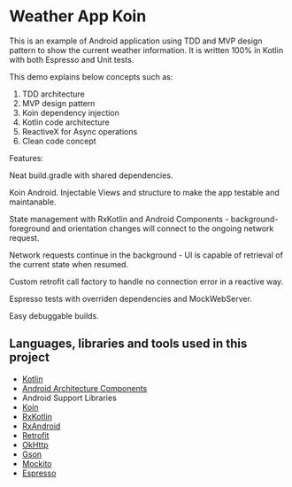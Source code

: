 # Weather App Koin
This is an example of Android application using TDD and MVP design pattern to show the current weather information.
It is written 100% in Kotlin with both Espresso and Unit tests.

This demo explains below concepts such as:

1. TDD architecture
2. MVP design pattern
3. Koin dependency injection
4. Kotlin code architecture
5. ReactiveX for Async operations
6. Clean code concept

Features:

Neat build.gradle with shared dependencies.

Koin Android. Injectable Views and structure to make the app testable and maintanable.

State management with RxKotlin and Android Components - background-foreground and orientation changes will connect to the ongoing network request.

Network requests continue in the background - UI is capable of retrieval of the current state when resumed.

Custom retrofit call factory to handle no connection error in a reactive way.

Espresso tests with overriden dependencies and MockWebServer.

Easy debuggable builds.

## Languages, libraries and tools used in this project

* [Kotlin](https://kotlinlang.org/)
* [Android Architecture Components](https://developer.android.com/topic/libraries/architecture/index.html)
* Android Support Libraries
* [Koin](https://insert-koin.io/)
* [RxKotlin](https://github.com/ReactiveX/RxKotlin)
* [RxAndroid](https://github.com/ReactiveX/RxAndroid)
* [Retrofit](http://square.github.io/retrofit/)
* [OkHttp](http://square.github.io/okhttp/)
* [Gson](https://github.com/google/gson)
* [Mockito](http://site.mockito.org/)
* [Espresso](https://developer.android.com/training/testing/espresso/index.html)
